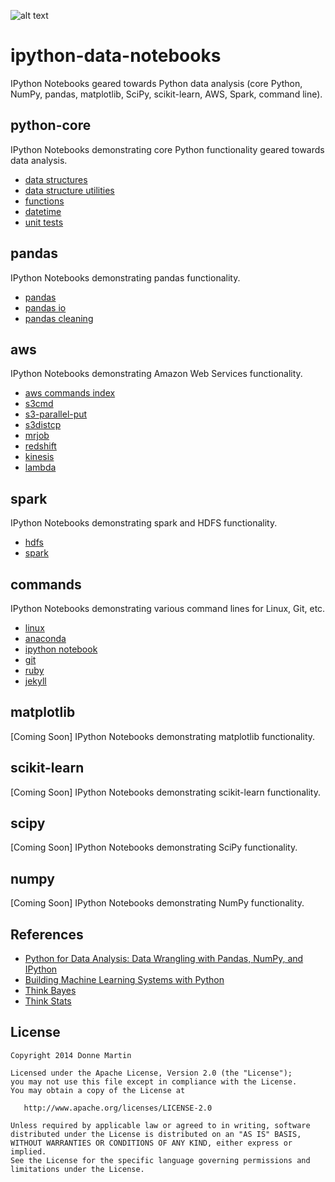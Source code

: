 ![alt text](http://i2.wp.com/donnemartin.com/wp-content/uploads/2015/02/ipython_notebook_cover2-e1425213196820.png)

# ipython-data-notebooks
IPython Notebooks geared towards Python data analysis (core Python, NumPy, pandas, matplotlib, SciPy, scikit-learn, AWS, Spark, command line).

## python-core

IPython Notebooks demonstrating core Python functionality geared towards data analysis.

* [data structures](http://nbviewer.ipython.org/github/donnemartin/ipython-data-notebooks/blob/master/python-core/structs.ipynb)
* [data structure utilities](http://nbviewer.ipython.org/github/donnemartin/ipython-data-notebooks/blob/master/python-core/structs_utils.ipynb)
* [functions](http://nbviewer.ipython.org/github/donnemartin/ipython-data-notebooks/blob/master/python-core/functions.ipynb)
* [datetime](http://nbviewer.ipython.org/github/donnemartin/ipython-data-notebooks/blob/master/python-core/datetime.ipynb)
* [unit tests](http://nbviewer.ipython.org/github/donnemartin/ipython-data-notebooks/blob/master/python-core/unit_tests.ipynb)

## pandas

IPython Notebooks demonstrating pandas functionality.

* [pandas](http://nbviewer.ipython.org/github/donnemartin/ipython-data-notebooks/blob/master/pandas/pandas.ipynb)
* [pandas io](http://nbviewer.ipython.org/github/donnemartin/ipython-data-notebooks/blob/master/pandas/pandas_io.ipynb)
* [pandas cleaning](http://nbviewer.ipython.org/github/donnemartin/ipython-data-notebooks/blob/master/pandas/pandas_clean.ipynb)

## aws

IPython Notebooks demonstrating Amazon Web Services functionality.

* [aws commands index](http://nbviewer.ipython.org/github/donnemartin/ipython-data-notebooks/blob/master/aws/aws.ipynb)
* [s3cmd](http://nbviewer.ipython.org/github/donnemartin/ipython-data-notebooks/blob/master/aws/aws.ipynb#s3cmd)
* [s3-parallel-put](http://nbviewer.ipython.org/github/donnemartin/ipython-data-notebooks/blob/master/aws/aws.ipynb#s3-parallel-put)
* [s3distcp](http://nbviewer.ipython.org/github/donnemartin/ipython-data-notebooks/blob/master/aws/aws.ipynb#s3distcp)
* [mrjob](http://nbviewer.ipython.org/github/donnemartin/ipython-data-notebooks/blob/master/aws/aws.ipynb#mrjob)
* [redshift](http://nbviewer.ipython.org/github/donnemartin/ipython-data-notebooks/blob/master/aws/aws.ipynb#redshift)
* [kinesis](http://nbviewer.ipython.org/github/donnemartin/ipython-data-notebooks/blob/master/aws/aws.ipynb#kinesis)
* [lambda](http://nbviewer.ipython.org/github/donnemartin/ipython-data-notebooks/blob/master/aws/aws.ipynb#lambda)

## spark

IPython Notebooks demonstrating spark and HDFS functionality.

* [hdfs](http://nbviewer.ipython.org/github/donnemartin/ipython-data-notebooks/blob/master/spark/hdfs.ipynb)
* [spark](http://nbviewer.ipython.org/github/donnemartin/ipython-data-notebooks/blob/master/spark/spark.ipynb)

## commands

IPython Notebooks demonstrating various command lines for Linux, Git, etc.

* [linux](http://nbviewer.ipython.org/github/donnemartin/ipython-data-notebooks/blob/master/commands/linux.ipynb)
* [anaconda](http://nbviewer.ipython.org/github/donnemartin/ipython-data-notebooks/blob/master/commands/misc.ipynb#anaconda)
* [ipython notebook](http://nbviewer.ipython.org/github/donnemartin/ipython-data-notebooks/blob/master/commands/misc.ipynb#ipython-notebook)
* [git](http://nbviewer.ipython.org/github/donnemartin/ipython-data-notebooks/blob/master/commands/misc.ipynb#git)
* [ruby](http://nbviewer.ipython.org/github/donnemartin/ipython-data-notebooks/blob/master/commands/misc.ipynb#ruby)
* [jekyll](http://nbviewer.ipython.org/github/donnemartin/ipython-data-notebooks/blob/master/commands/misc.ipynb#jekyll)

## matplotlib

[Coming Soon] IPython Notebooks demonstrating matplotlib functionality.

## scikit-learn

[Coming Soon] IPython Notebooks demonstrating scikit-learn functionality.

## scipy

[Coming Soon] IPython Notebooks demonstrating SciPy functionality.

## numpy

[Coming Soon] IPython Notebooks demonstrating NumPy functionality.

## References

* [Python for Data Analysis: Data Wrangling with Pandas, NumPy, and IPython](http://www.amazon.com/Python-Data-Analysis-Wrangling-IPython/dp/1449319793)
* [Building Machine Learning Systems with Python](http://www.amazon.com/Building-Machine-Learning-Systems-Python/dp/1782161406)
* [Think Bayes](http://www.amazon.com/Think-Bayes-Allen-B-Downey/dp/1449370780)
* [Think Stats](http://www.amazon.com/Think-Stats-Allen-B-Downey/dp/1449307116)

## License

    Copyright 2014 Donne Martin

    Licensed under the Apache License, Version 2.0 (the "License");
    you may not use this file except in compliance with the License.
    You may obtain a copy of the License at

       http://www.apache.org/licenses/LICENSE-2.0

    Unless required by applicable law or agreed to in writing, software
    distributed under the License is distributed on an "AS IS" BASIS,
    WITHOUT WARRANTIES OR CONDITIONS OF ANY KIND, either express or implied.
    See the License for the specific language governing permissions and
    limitations under the License.
